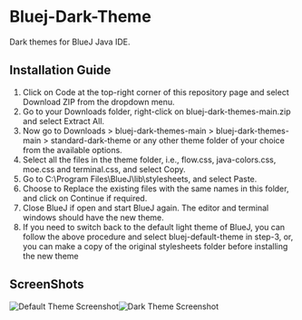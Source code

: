 # Bluej-Dark-Theme
Dark themes for BlueJ Java IDE.
## Installation Guide
1. Click on Code at the top-right corner of this repository page and select Download ZIP from the dropdown menu.  
2. Go to your Downloads folder, right-click on bluej-dark-themes-main.zip and select Extract All.  
3. Now go to Downloads > bluej-dark-themes-main > bluej-dark-themes-main > standard-dark-theme or any other theme folder of your choice from the available options.  
4. Select all the files in the theme folder, i.e., flow.css, java-colors.css, moe.css and terminal.css, and select Copy.  
5. Go to C:\Program Files\BlueJ\lib\stylesheets, and select Paste.  
6. Choose to Replace the existing files with the same names in this folder, and click on Continue if required.  
7. Close BlueJ if open and start BlueJ again. The editor and terminal windows should have the new theme.  
8. If you need to switch back to the default light theme of BlueJ, you can follow the above procedure and select bluej-default-theme in step-3, or, you can make a copy of the original stylesheets folder before installing the new theme  
## ScreenShots
![Default Theme Screenshot](https://github.com/Laserbolt/Bluej-Dark-Theme/assets/160458697/5a471ed5-88c6-4459-9d69-ec891f2be617)![Dark Theme Screenshot](https://github.com/Laserbolt/Bluej-Dark-Theme/assets/160458697/279d7721-481a-4beb-b7bb-8d3236c5db72)



